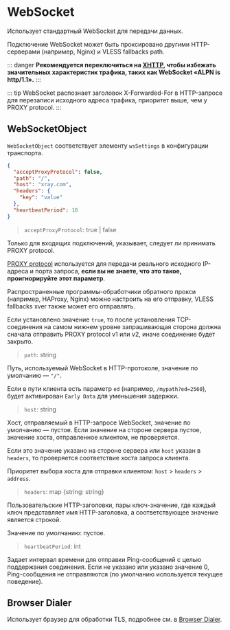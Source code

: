 # WebSocket

Использует стандартный WebSocket для передачи данных.

Подключение WebSocket может быть проксировано другими HTTP-серверами (например, Nginx) и VLESS fallbacks path.

::: danger
**Рекомендуется переключиться на [XHTTP](https://github.com/XTLS/Xray-core/discussions/4113), чтобы избежать значительных характеристик трафика, таких как WebSocket «ALPN is http/1.1».**
:::

::: tip
WebSocket распознает заголовок X-Forwarded-For в HTTP-запросе для перезаписи исходного адреса трафика, приоритет выше, чем у PROXY protocol.
:::

## WebSocketObject

`WebSocketObject` соответствует элементу `wsSettings` в конфигурации транспорта.

```json
{
  "acceptProxyProtocol": false,
  "path": "/",
  "host": "xray.com",
  "headers": {
    "key": "value"
  },
  "heartbeatPeriod": 10
}
```

> `acceptProxyProtocol`: true | false

Только для входящих подключений, указывает, следует ли принимать PROXY protocol.

[PROXY protocol](https://www.haproxy.org/download/2.2/doc/proxy-protocol.txt) используется для передачи реального исходного IP-адреса и порта запроса, **если вы не знаете, что это такое, проигнорируйте этот параметр**.

Распространенные программы-обработчики обратного прокси (например, HAProxy, Nginx) можно настроить на его отправку, VLESS fallbacks xver также может его отправлять.

Если установлено значение `true`, то после установления TCP-соединения на самом нижнем уровне запрашивающая сторона должна сначала отправить PROXY protocol v1 или v2, иначе соединение будет закрыто.

> `path`: string

Путь, используемый WebSocket в HTTP-протоколе, значение по умолчанию — `"/"`.

Если в пути клиента есть параметр `ed` (например, ```/mypath?ed=2560```), будет активирован `Early Data` для уменьшения задержки.

> `host`: string

Хост, отправляемый в HTTP-запросе WebSocket, значение по умолчанию — пустое. Если значение на стороне сервера пустое, значение хоста, отправленное клиентом, не проверяется.

Если это значение указано на стороне сервера или `host` указан в `headers`, то проверяется соответствие хоста запроса клиента.

Приоритет выбора хоста для отправки клиентом: `host` > `headers` > `address`.

> `headers`: map \{string: string\}

Пользовательские HTTP-заголовки, пары ключ-значение, где каждый ключ представляет имя HTTP-заголовка, а соответствующее значение является строкой.

Значение по умолчанию: пустое.
> `heartbeatPeriod`: int

Задает интервал времени для отправки Ping-сообщений с целью поддержания соединения. Если не указано или указано значение 0, Ping-сообщения не отправляются (по умолчанию используется текущее поведение).

## Browser Dialer

Использует браузер для обработки TLS, подробнее см. в [Browser Dialer](../features/browser_dialer.md).
